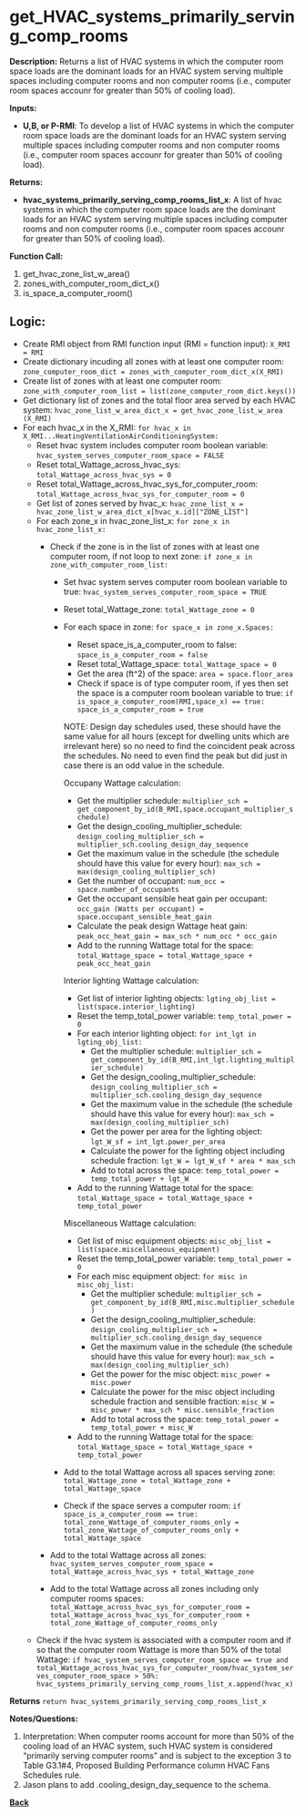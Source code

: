 # get_HVAC_systems_primarily_serving_comp_rooms  

**Description:** Returns a list of HVAC systems in which the computer room space loads are the dominant loads for an HVAC system serving multiple spaces including computer rooms and non computer rooms (i.e., computer room spaces accounr for greater than 50% of cooling load).  

**Inputs:**  
- **U,B, or P-RMI**: To develop a list of HVAC systems in which the computer room space loads are the dominant loads for an HVAC system serving multiple spaces including computer rooms and non computer rooms (i.e., computer room spaces accounr for greater than 50% of cooling load). 

**Returns:**  
- **hvac_systems_primarily_serving_comp_rooms_list_x**: A list of hvac systems in which the computer room space loads are the dominant loads for an HVAC system serving multiple spaces including computer rooms and non computer rooms (i.e., computer room spaces accounr for greater than 50% of cooling load). 
 
**Function Call:**  

1. get_hvac_zone_list_w_area()  
2. zones_with_computer_room_dict_x()  
3. is_space_a_computer_room()  

## Logic:   
- Create RMI object from RMI function input (RMI = function input): `X_RMI = RMI` 
- Create dictionary incuding all zones with at least one computer room: `zone_computer_room_dict = zones_with_computer_room_dict_x(X_RMI)`  
- Create list of zones with at least one computer room: `zone_with_computer_room_list = list(zone_computer_room_dict.keys())`    
- Get dictionary list of zones and the total floor area served by each HVAC system: `hvac_zone_list_w_area_dict_x = get_hvac_zone_list_w_area (X_RMI)`
- For each hvac_x in the X_RMI: `for hvac_x in X_RMI...HeatingVentilationAirConditioningSystem:`
    - Reset hvac system includes computer room boolean variable: `hvac_system_serves_computer_room_space = FALSE` 
    - Reset total_Wattage_across_hvac_sys: `total_Wattage_across_hvac_sys = 0`  
    - Reset total_Wattage_across_hvac_sys_for_computer_room: `total_Wattage_across_hvac_sys_for_computer_room = 0`  
    - Get list of zones served by hvac_x: `hvac_zone_list_x = hvac_zone_list_w_area_dict_x[hvac_x.id]["ZONE_LIST"]`  
    - For each zone_x in hvac_zone_list_x: `for zone_x in hvac_zone_list_x:`
        - Check if the zone is in the list of zones with at least one computer room, if not loop to next zone: `if zone_x in zone_with_computer_room_list:`  
            - Set hvac system serves computer room boolean variable to true: `hvac_system_serves_computer_room_space = TRUE`  
            - Reset total_Wattage_zone: `total_Wattage_zone = 0`  
            - For each space in zone: `for space_x in zone_x.Spaces:`        
                - Reset space_is_a_computer_room to false: `space_is_a_computer_room = false`  
                - Reset total_Wattage_space: `total_Wattage_space = 0`  
                - Get the area (ft^2) of the space: `area = space.floor_area`  
                - Check if space is of type computer room, if yes then set the space is a computer room boolean variable to true: `if is_space_a_computer_room(RMI,space_x) == true: space_is_a_computer_room = true`  
                
                NOTE: Design day schedules used, these should have the same value for all hours (except for dwelling units which are irrelevant here) so no need to find the coincident peak across the schedules. No need to even find the peak but did just in case there is an odd value in the schedule.

                Occupany Wattage calculation: 
                - Get the multiplier schedule: `multiplier_sch = get_component_by_id(B_RMI,space.occupant_multiplier_schedule)`    
                - Get the design_cooling_multiplier_schedule: `design_cooling_multiplier_sch = multiplier_sch.cooling_design_day_sequence`  
                - Get the maximum value in the schedule (the schedule should have this value for every hour): `max_sch = max(design_cooling_multiplier_sch)`  
                - Get the number of occupant: `num_occ = space.number_of_occupants`  
                - Get the occupant sensible heat gain per occupant: `occ_gain (Watts per occupant) = space.occupant_sensible_heat_gain`  
                - Calculate the peak design Wattage heat gain: `peak_occ_heat_gain = max_sch * num_occ * occ_gain`  
                - Add to the running Wattage total for the space: `total_Wattage_space = total_Wattage_space + peak_occ_heat_gain`  
                    
                Interior lighting Wattage calculation: 
                - Get list of interior lighting objects: `lgting_obj_list = list(space.interior_lighting)`   
                - Reset the temp_total_power variable: `temp_total_power = 0`  
                - For each interior lighting object: `for int_lgt in lgting_obj_list:`  
                    - Get the multiplier schedule: `multiplier_sch = get_component_by_id(B_RMI,int_lgt.lighting_multiplier_schedule)`  
                    - Get the design_cooling_multiplier_schedule: `design_cooling_multiplier_sch = multiplier_sch.cooling_design_day_sequence`  
                    - Get the maximum value in the schedule (the schedule should have this value for every hour): `max_sch = max(design_cooling_multiplier_sch)`  
                    - Get the power per area for the lighting object: `lgt_W_sf = int_lgt.power_per_area`  
                    - Calculate the power for the lighting object including schedule fraction: `lgt_W = lgt_W_sf * area * max_sch `  
                    - Add to total across the space: `temp_total_power = temp_total_power + lgt_W`  
                - Add to the running Wattage total for the space: `total_Wattage_space = total_Wattage_space + temp_total_power`  
                    
                Miscellaneous Wattage calculation:  
                - Get list of misc equipment objects: `misc_obj_list = list(space.miscellaneous_equipment)`        
                - Reset the temp_total_power variable: `temp_total_power = 0`                  
                - For each misc equipment object: `for misc in misc_obj_list:`  
                    - Get the multiplier schedule: `multiplier_sch = get_component_by_id(B_RMI,misc.multiplier_schedule)`  
                    - Get the design_cooling_multiplier_schedule: `design_cooling_multiplier_sch = multiplier_sch.cooling_design_day_sequence`  
                    - Get the maximum value in the schedule (the schedule should have this value for every hour): `max_sch = max(design_cooling_multiplier_sch)`  
                    - Get the power for the misc object: `misc_power = misc.power`  
                    - Calculate the power for the misc object including schedule fraction and sensible fraction: `misc_W = misc_power * max_sch * misc.sensible_fraction `  
                    - Add to total across the space: `temp_total_power = temp_total_power + misc_W`  
                - Add to the running Wattage total for the space: `total_Wattage_space = total_Wattage_space + temp_total_power`  
            
            - Add to the total Wattage across all spaces serving zone: `total_Wattage_zone = total_Wattage_zone + total_Wattage_space`    
            - Check if the space serves a computer room: `if space_is_a_computer_room == true: total_zone_Wattage_of_computer_rooms_only = total_zone_Wattage_of_computer_rooms_only + total_Wattage_space`                     
        
        - Add to the total Wattage across all zones: `hvac_system_serves_computer_room_space = total_Wattage_across_hvac_sys + total_Wattage_zone`  
        - Add to the total Wattage across all zones including only computer rooms spaces: `total_Wattage_across_hvac_sys_for_computer_room = total_Wattage_across_hvac_sys_for_computer_room + total_zone_Wattage_of_computer_rooms_only`  
    - Check if the hvac system is associated with a computer room and if so that the computer room Wattage is more than 50% of the total Wattage: `if hvac_system_serves_computer_room_space == true and total_Wattage_across_hvac_sys_for_computer_room/hvac_system_serves_computer_room_space > 50%:         hvac_systems_primarily_serving_comp_rooms_list_x.append(hvac_x)`          

**Returns** `return hvac_systems_primarily_serving_comp_rooms_list_x`

**Notes/Questions:**   
1. Interpretation: When computer rooms account for more than 50% of the cooling load of an HVAC system, such HVAC system is considered “primarily serving computer rooms” and is subject to the exception 3 to Table G3.1#4, Proposed Building Performance column HVAC Fans Schedules rule. 
2. Jason plans to add .cooling_design_day_sequence to the schema.  

**[Back](../_toc.md)**